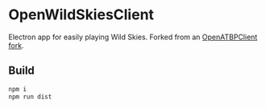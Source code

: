 # OpenWildSkiesClient

Electron app for easily playing Wild Skies. Forked from an [OpenATBPClient fork](https://github.com/SNBeast/OpenATBPClient).

## Build
```sh
npm i
npm run dist
```

